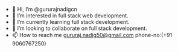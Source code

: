 - 👋 Hi, I’m @gururajnadigcn
- 👀 I’m interested in full stack web development.
- 🌱 I’m currently learning full stack development.
- 💞️ I’m looking to collaborate on full stack development.
- 📫 How to reach me gururaj.nadig50@gmail.com phone-no:(+91 9060767250)


<!---
gururajnadigcn/gururajnadigcn is a ✨ special ✨ repository because its `README.md` (this file) appears on your GitHub profile.
You can click the Preview link to take a look at your changes.
--->
